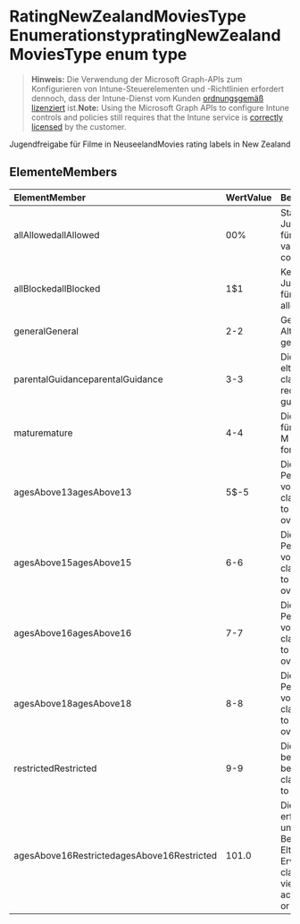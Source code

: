 # <a name="ratingnewzealandmoviestype-enum-type"></a><span data-ttu-id="5cc63-101">RatingNewZealandMoviesType Enumerationstyp</span><span class="sxs-lookup"><span data-stu-id="5cc63-101">ratingNewZealandMoviesType enum type</span></span>

> <span data-ttu-id="5cc63-102">**Hinweis:** Die Verwendung der Microsoft Graph-APIs zum Konfigurieren von Intune-Steuerelementen und -Richtlinien erfordert dennoch, dass der Intune-Dienst vom Kunden [ordnungsgemäß lizenziert](https://go.microsoft.com/fwlink/?linkid=839381) ist.</span><span class="sxs-lookup"><span data-stu-id="5cc63-102">**Note:** Using the Microsoft Graph APIs to configure Intune controls and policies still requires that the Intune service is [correctly licensed](https://go.microsoft.com/fwlink/?linkid=839381) by the customer.</span></span>

<span data-ttu-id="5cc63-103">Jugendfreigabe für Filme in Neuseeland</span><span class="sxs-lookup"><span data-stu-id="5cc63-103">Movies rating labels in New Zealand</span></span>
## <a name="members"></a><span data-ttu-id="5cc63-104">Elemente</span><span class="sxs-lookup"><span data-stu-id="5cc63-104">Members</span></span>
|<span data-ttu-id="5cc63-105">Element</span><span class="sxs-lookup"><span data-stu-id="5cc63-105">Member</span></span>|<span data-ttu-id="5cc63-106">Wert</span><span class="sxs-lookup"><span data-stu-id="5cc63-106">Value</span></span>|<span data-ttu-id="5cc63-107">Beschreibung</span><span class="sxs-lookup"><span data-stu-id="5cc63-107">Description</span></span>|
|:---|:---|:---|
|<span data-ttu-id="5cc63-108">allAllowed</span><span class="sxs-lookup"><span data-stu-id="5cc63-108">allAllowed</span></span>|<span data-ttu-id="5cc63-109">0</span><span class="sxs-lookup"><span data-stu-id="5cc63-109">0%</span></span>|<span data-ttu-id="5cc63-110">Standardwert, alle Jugendschutzangaben für Filme zulassen</span><span class="sxs-lookup"><span data-stu-id="5cc63-110">Default value, allow all movies content</span></span>|
|<span data-ttu-id="5cc63-111">allBlocked</span><span class="sxs-lookup"><span data-stu-id="5cc63-111">allBlocked</span></span>|<span data-ttu-id="5cc63-112">1</span><span class="sxs-lookup"><span data-stu-id="5cc63-112">$1</span></span>|<span data-ttu-id="5cc63-113">Keine Jugendschutzangaben für Filme zulassen</span><span class="sxs-lookup"><span data-stu-id="5cc63-113">Do not allow any movies content</span></span>|
|<span data-ttu-id="5cc63-114">general</span><span class="sxs-lookup"><span data-stu-id="5cc63-114">General</span></span>|<span data-ttu-id="5cc63-115">2</span><span class="sxs-lookup"><span data-stu-id="5cc63-115">-2</span></span>|<span data-ttu-id="5cc63-116">Geeignet für alle Altersgruppen</span><span class="sxs-lookup"><span data-stu-id="5cc63-116">Suitable for general audience</span></span>|
|<span data-ttu-id="5cc63-117">parentalGuidance</span><span class="sxs-lookup"><span data-stu-id="5cc63-117">parentalGuidance</span></span>|<span data-ttu-id="5cc63-118">3</span><span class="sxs-lookup"><span data-stu-id="5cc63-118">-3</span></span>|<span data-ttu-id="5cc63-119">Die PG-Angabe empfiehlt elterliche Aufsicht</span><span class="sxs-lookup"><span data-stu-id="5cc63-119">The PG classification recommends parental guidance</span></span>|
|<span data-ttu-id="5cc63-120">mature</span><span class="sxs-lookup"><span data-stu-id="5cc63-120">mature</span></span>|<span data-ttu-id="5cc63-121">4</span><span class="sxs-lookup"><span data-stu-id="5cc63-121">-4</span></span>|<span data-ttu-id="5cc63-122">Die M-Angabe eignet sich für ein reifes Publikum</span><span class="sxs-lookup"><span data-stu-id="5cc63-122">The M classification is suitable for mature audience</span></span>|
|<span data-ttu-id="5cc63-123">agesAbove13</span><span class="sxs-lookup"><span data-stu-id="5cc63-123">agesAbove13</span></span>|<span data-ttu-id="5cc63-124">5</span><span class="sxs-lookup"><span data-stu-id="5cc63-124">$-5</span></span>|<span data-ttu-id="5cc63-125">Die R13-Angabe ist Personen ab 13 Jahre vorbehalten</span><span class="sxs-lookup"><span data-stu-id="5cc63-125">The R13 classification is restricted to persons 13 years and over</span></span>|
|<span data-ttu-id="5cc63-126">agesAbove15</span><span class="sxs-lookup"><span data-stu-id="5cc63-126">agesAbove15</span></span>|<span data-ttu-id="5cc63-127">6</span><span class="sxs-lookup"><span data-stu-id="5cc63-127">-6</span></span>|<span data-ttu-id="5cc63-128">Die R15-Angabe ist Personen ab 15 Jahren vorbehalten</span><span class="sxs-lookup"><span data-stu-id="5cc63-128">The R15 classification is restricted to persons 15 years and over</span></span>|
|<span data-ttu-id="5cc63-129">agesAbove16</span><span class="sxs-lookup"><span data-stu-id="5cc63-129">agesAbove16</span></span>|<span data-ttu-id="5cc63-130">7</span><span class="sxs-lookup"><span data-stu-id="5cc63-130">-7</span></span>|<span data-ttu-id="5cc63-131">Die R16-Angabe ist Personen ab 16 Jahren vorbehalten</span><span class="sxs-lookup"><span data-stu-id="5cc63-131">The R16 classification is restricted to persons 16 years and over</span></span>|
|<span data-ttu-id="5cc63-132">agesAbove18</span><span class="sxs-lookup"><span data-stu-id="5cc63-132">agesAbove18</span></span>|<span data-ttu-id="5cc63-133">8</span><span class="sxs-lookup"><span data-stu-id="5cc63-133">-8</span></span>|<span data-ttu-id="5cc63-134">Die R18-Angabe ist Personen ab 18 Jahren vorbehalten</span><span class="sxs-lookup"><span data-stu-id="5cc63-134">The R18 classification is restricted to persons 18 years and over</span></span>|
|<span data-ttu-id="5cc63-135">restricted</span><span class="sxs-lookup"><span data-stu-id="5cc63-135">Restricted</span></span>|<span data-ttu-id="5cc63-136">9</span><span class="sxs-lookup"><span data-stu-id="5cc63-136">-9</span></span>|<span data-ttu-id="5cc63-137">Die R-Angabe ist auf ein bestimmtes Publikum beschränkt</span><span class="sxs-lookup"><span data-stu-id="5cc63-137">The R classification is restricted to a certain audience</span></span>|
|<span data-ttu-id="5cc63-138">agesAbove16Restricted</span><span class="sxs-lookup"><span data-stu-id="5cc63-138">agesAbove16Restricted</span></span>|<span data-ttu-id="5cc63-139">10</span><span class="sxs-lookup"><span data-stu-id="5cc63-139">1.0</span></span>|<span data-ttu-id="5cc63-140">Die RP16-Angabe erfordert für Zuschauer unter 16 Jahren die Begleitung durch einen Elternteil oder einen Erwachsenen</span><span class="sxs-lookup"><span data-stu-id="5cc63-140">The RP16 classification requires viewers under 16 accompanied by a parent or an adult</span></span>|



